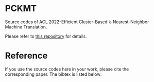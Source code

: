 # PCKMT
Source codes of ACL 2022-Efficient Cluster-Based k-Nearest-Neighbor Machine Translation.

Please refer to [this repository](https://github.com/wonderseen/PCKMT) for details.

# Reference

If you use the source codes here in your work, please cite the corresponding paper. The bibtex is listed below:

```
```
